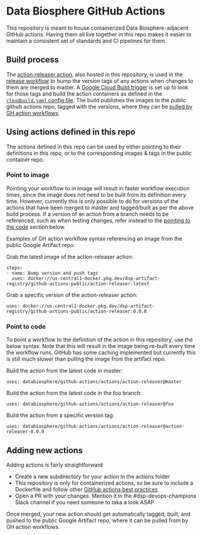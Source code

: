 # Data Biosphere GitHub Actions
This repository is meant to house containerized Data Biosphere-adjacent GitHub actions. Having them all live together in this repo makes it easier to maintain a consistent set of standards and CI pipelines for them.

## Build process
The [action-releaser action](https://github.com/DataBiosphere/github-actions/tree/master/actions/action-releaser), also hosted in this repository, is used in the [release workflow](https://github.com/DataBiosphere/github-actions/blob/master/.github/workflows/release.yml) to bump the version tags of any actions when changes to them are merged to master.
A [Google Cloud Build trigger](https://console.cloud.google.com/cloud-build/triggers/edit/5414cabd-9785-4bb8-9561-669d2a8264c8?project=dsp-artifact-registry) is set up to look for those tags and build the action containers as defined in the [`cloudbuild.yaml` config file](https://github.com/DataBiosphere/github-actions/blob/master/cloudbuild.yaml).
The build publishes the images to the public github actions repo, tagged with the versions, where they can be [pulled by GH action workflows](#point-to-image).

## Using actions defined in this repo
The actions defined in this repo can be used by either pointing to their definitions in this repo, or to the corresponding images & tags in the public container repo.

### Point to image
Pointing your workflow to in image will result in faster workflow execution times, since the image does not need to be built from its definition every time. However, currently this is only possible to do for versions of the actions that have been merged to master and tagged/built as per the above build process. If a version of an action from a branch needs to be referenced, such as when testing changes, refer instead to the [pointing to the code](#point-to-code) section below.

Examples of GH action workflow syntax referencing an image from the public Google Artifact repo:

Grab the latest image of the action-releaser action:
```
steps:
- name: Bump version and push tags
  uses: docker://us-central1-docker.pkg.dev/dsp-artifact-registry/github-actions-public/action-releaser:latest
```

Grab a specific version of the action-releaser action:
```
uses: docker://us-central1-docker.pkg.dev/dsp-artifact-registry/github-actions-public/action-releaser:0.0.0
```

### Point to code
To point a workflow to the definition of the action in this repository, use the below syntax. Note that this will result in the image being re-built every time the workflow runs. GitHub has some caching implemented but currently this is still much slower than pulling the image from the artifact repo.

Build the action from the latest code in master:
```
uses: databiosphere/github-actions/actions/action-releaser@master
```

Build the action from the latest code in the foo branch:
```
uses: databiosphere/github-actions/actions/action-releaser@foo
```

Build the action from a specific version tag:
```
uses: databiosphere/github-actions/actions/action-releaser@action-releaser-0.0.0
```

## Adding new actions
Adding actions is fairly straightforward
- Create a new subdirectory for your action in the actions folder
- This repository is only for containerized actions, so be sure to include a Dockerfile and follow other [GitHub actions best practices](https://docs.dsp-devops.broadinstitute.org/best-practices-guides/github-actions)
- Open a PR with your changes. Mention it in the #dsp-devops-champions Slack channel if you need someone to taka a look ASAP.

Once merged, your new action should get automatically tagged, built, and pushed to the public Google Artifact repo, where it can be pulled from by GH action workflows.
